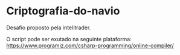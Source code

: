 # Criptografia-do-navio
Desafio proposto pela intelitrader.

O script pode ser exutado na seguinte plataforma: https://www.programiz.com/csharp-programming/online-compiler/
